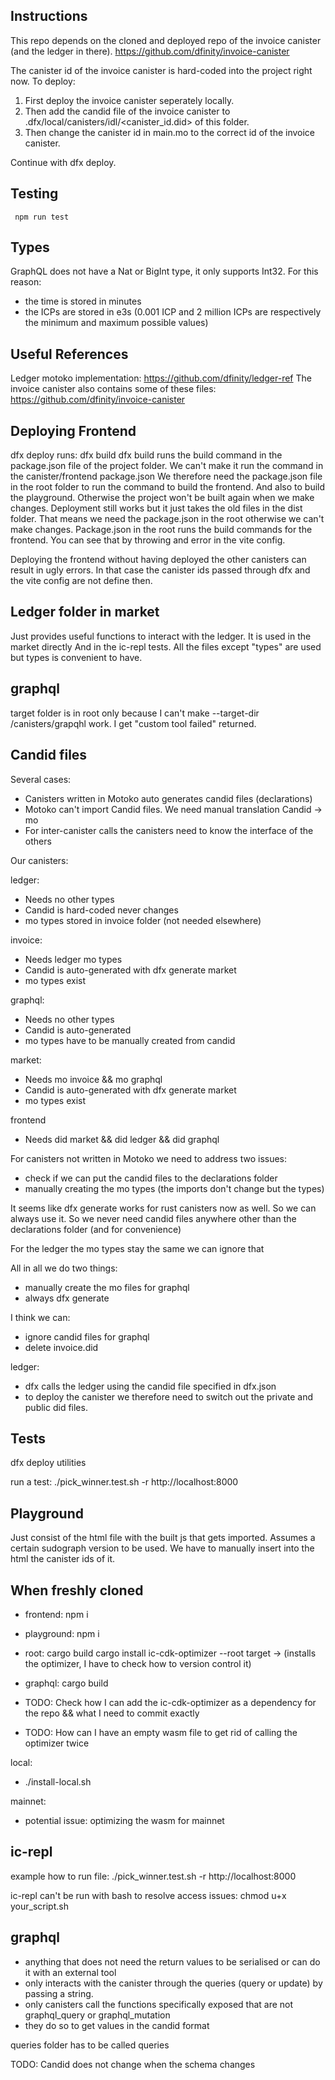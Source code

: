 ## Instructions

This repo depends on the cloned and deployed repo of the invoice canister (and the ledger in there).
https://github.com/dfinity/invoice-canister

The canister id of the invoice canister is hard-coded into the project right now. To deploy:

1. First deploy the invoice canister seperately locally.
2. Then add the candid file of the invoice canister to .dfx/local/canisters/idl/<canister_id.did> of this folder.
3. Then change the canister id in main.mo to the correct id of the invoice canister.

Continue with dfx deploy.

## Testing

` npm run test`

## Types

GraphQL does not have a Nat or BigInt type, it only supports Int32. For this reason:

- the time is stored in minutes
- the ICPs are stored in e3s (0.001 ICP and 2 million ICPs are respectively the minimum and maximum possible values)

## Useful References

Ledger motoko implementation: https://github.com/dfinity/ledger-ref
The invoice canister also contains some of these files: https://github.com/dfinity/invoice-canister

## Deploying Frontend

dfx deploy runs: dfx build
dfx build runs the build command in the package.json file of the project folder.
We can't make it run the command in the canister/frontend package.json
We therefore need the package.json file in the root folder to run the command to build
the frontend. And also to build the playground.
Otherwise the project won't be built again when we make changes. Deployment still works but
it just takes the old files in the dist folder. That means we need the package.json in the root
otherwise we can't make changes.
Package.json in the root runs the build commands for the frontend. You can see that by throwing
and error in the vite config.

Deploying the frontend without having deployed the other canisters can result in ugly errors.
In that case the canister ids passed through dfx and the vite config are not define then.

## Ledger folder in market

Just provides useful functions to interact with the ledger. It is used in the market directly
And in the ic-repl tests. All the files except "types" are used but types is convenient to have.

## graphql

target folder is in root only because I can't make --target-dir /canisters/grapqhl work.
I get "custom tool failed" returned.

## Candid files

Several cases:

- Canisters written in Motoko auto generates candid files (declarations)
- Motoko can't import Candid files. We need manual translation Candid -> mo
- For inter-canister calls the canisters need to know the interface of the others

Our canisters:

ledger:

- Needs no other types
- Candid is hard-coded never changes
- mo types stored in invoice folder (not needed elsewhere)

invoice:

- Needs ledger mo types
- Candid is auto-generated with dfx generate market
- mo types exist

graphql:

- Needs no other types
- Candid is auto-generated
- mo types have to be manually created from candid

market:

- Needs mo invoice && mo graphql
- Candid is auto-generated with dfx generate market
- mo types exist

frontend

- Needs did market && did ledger && did graphql

For canisters not written in Motoko we need to address two issues:

- check if we can put the candid files to the declarations folder
- manually creating the mo types (the imports don't change but the types)

It seems like dfx generate works for rust canisters now as well. So we can always use it.
So we never need candid files anywhere other than the declarations folder (and for convenience)

For the ledger the mo types stay the same we can ignore that

All in all we do two things:

- manually create the mo files for graphql
- always dfx generate

I think we can:

- ignore candid files for graphql
- delete invoice.did

ledger:

- dfx calls the ledger using the candid file specified in dfx.json
- to deploy the canister we therefore need to switch out the private and public did files.

## Tests

dfx deploy utilities

run a test:
./pick_winner.test.sh -r http://localhost:8000

## Playground

Just consist of the html file with the built js that gets imported.
Assumes a certain sudograph version to be used.
We have to manually insert into the html the canister ids of it.

## When freshly cloned

- frontend: npm i
- playground: npm i

- root:
  cargo build
  cargo install ic-cdk-optimizer --root target
  -> (installs the optimizer, I have to check how to version control it)

- graphql: cargo build

- TODO: Check how I can add the ic-cdk-optimizer as a dependency for the repo && what I need to commit exactly
- TODO: How can I have an empty wasm file to get rid of calling the optimizer twice

local:

- ./install-local.sh

mainnet:

- potential issue: optimizing the wasm for mainnet

## ic-repl

example how to run file:
./pick_winner.test.sh -r http://localhost:8000

ic-repl can't be run with bash
to resolve access issues: chmod u+x your_script.sh

## graphql

- anything that does not need the return values to be serialised or can do it with an external tool
- only interacts with the canister through the queries (query or update) by passing a string.
- only canisters call the functions specifically exposed that are not graphql_query or graphql_mutation
- they do so to get values in the candid format

queries folder has to be called queries

TODO: Candid does not change when the schema changes
